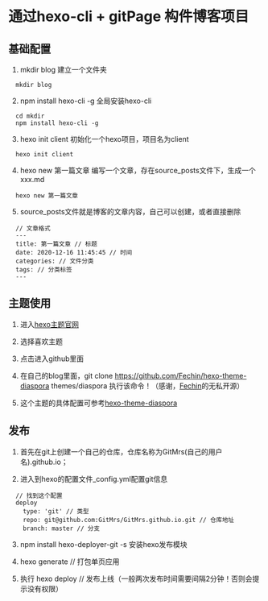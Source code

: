 # 通过hexo-cli + gitPage 构件博客项目
 ## 基础配置
  1. mkdir blog  建立一个文件夹
  ``` 
    mkdir blog
  ```
  2. npm install hexo-cli -g 全局安装hexo-cli
  ```
    cd mkdir
    npm install hexo-cli -g 
  ```
  3. hexo init client 初始化一个hexo项目，项目名为client
  ```
    hexo init client
  ```
  4. hexo new 第一篇文章 编写一个文章，存在source\_posts文件下，生成一个xxx.md
  ```
    hexo new 第一篇文章 
  ```
  5. source\_posts文件就是博客的文章内容，自己可以创建，或者直接删除
  ```
    // 文章格式
    ---
    title: 第一篇文章 // 标题
    date: 2020-12-16 11:45:45 // 时间
    categories: // 文件分类
    tags: // 分类标签
    ---
  ```
  ## 主题使用
  1. 进入[hexo主题官网](https://hexo.io/themes/)

  2. 选择喜欢主题

  3. 点击进入github里面

  4. 在自己的blog里面，git clone https://github.com/Fechin/hexo-theme-diaspora  themes/diaspora 执行该命令！（感谢，[Fechin](https://github.com/Fechin)的无私开源）

  5. 这个主题的具体配置可参考[hexo-theme-diaspora](https://github.com/Fechin/hexo-theme-diaspora)

  ## 发布
  1. 首先在git上创建一个自己的仓库，仓库名称为GitMrs(自己的用户名).github.io；

  2. 进入到hexo的配置文件_config.yml配置git信息

  ```
    // 找到这个配置
    deploy
      type: 'git' // 类型
      repo: git@github.com:GitMrs/GitMrs.github.io.git // 仓库地址
      branch: master // 分支
  ```
  3. npm install hexo-deployer-git -s 安装hexo发布模块

  4. hexo generate // 打包单页应用

  5. 执行 hexo deploy // 发布上线（一般两次发布时间需要间隔2分钟！否则会提示没有权限） 